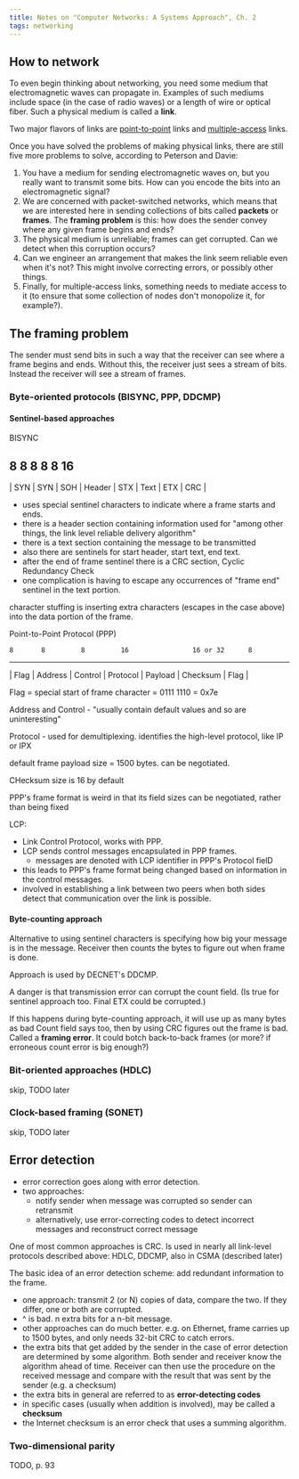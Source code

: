 ```yaml
---
title: Notes on "Computer Networks: A Systems Approach", Ch. 2
tags: networking
---
```


## How to network

To even begin thinking about networking, you need some medium that electromagnetic waves can propagate in. Examples of such mediums include space (in the case of radio waves) or a length of wire or optical fiber. Such a physical medium is called a **link**.

Two major flavors of links are [point-to-point](http://en.wikipedia.org/wiki/Point-to-point_%28telecommunications%29) links and [multiple-access](https://en.wikipedia.org/wiki/Channel_access_method) links.

Once you have solved the problems of making physical links, there are still five more problems to solve, according to Peterson and Davie:

 1. You have a medium for sending electromagnetic waves on, but you really want to transmit some bits. How can you encode the bits into an electromagnetic signal?
 2. We are concerned with packet-switched networks, which means that we are interested here in sending collections of bits called **packets** or **frames**. The **framing problem** is this: how does the sender convey where any given frame begins and ends?
 3. The physical medium is unreliable; frames can get corrupted. Can we detect when this corruption occurs?
 4. Can we engineer an arrangement that makes the link seem reliable even when it's not? This might involve correcting errors, or possibly other things.
 5. Finally, for multiple-access links, something needs to mediate access to it (to ensure that some collection of nodes don't monopolize it, for example?).


## The framing problem

The sender must send bits in such a way that the receiver can see where a frame begins and ends. Without this, the receiver just sees a stream of bits. Instead the receiver will see a stream of frames.


### Byte-oriented protocols (BISYNC, PPP, DDCMP)

#### Sentinel-based approaches

BISYNC

   8     8     8              8            8     16
-----------------------------------------------------
| SYN | SYN | SOH | Header | STX | Text | ETX | CRC |

 - uses special sentinel characters to indicate where a frame starts and ends.
 - there is a header section containing information used for "among other things, the link level reliable delivery algorithm"
 - there is a text section containing the message to be transmitted
 - also there are sentinels for start header, start text, end text.
 - after the end of frame sentinel there is a CRC section, Cyclic Redundancy Check
 - one complication is having to escape any occurrences of "frame end" sentinel in the text portion.

character stuffing is inserting extra characters (escapes in the case above) into the data portion of the frame.


Point-to-Point Protocol (PPP)

    8       8         8         16                16 or 32      8
-------------------------------------------------------------------
| Flag | Address | Control | Protocol | Payload | Checksum | Flag |


Flag = special start of frame character = 0111 1110 = 0x7e

Address and Control - "usually contain default values and so are uninteresting"

Protocol - used for demultiplexing. identifies the high-level protocol, like IP or IPX

default frame payload size = 1500 bytes. can be negotiated.

CHecksum size is 16 by default


PPP's frame format is weird in that its field sizes can be negotiated, rather than being fixed

LCP:

 - Link Control Protocol, works with PPP.
 - LCP sends control messages encapsulated in PPP frames.
    - messages are denoted with LCP identifier in PPP's Protocol fielD
 - this leads to PPP's frame format being changed based on information in the control messages.
 - involved in establishing a link between two peers when both sides detect that communication over the link is possible.

#### Byte-counting approach

Alternative to using sentinel characters is specifying how big your message is in the message. Receiver then counts the bytes to figure out when frame is done.

Approach is used by DECNET's DDCMP.

A danger is that transmission error can corrupt the count field. (Is true for sentinel approach too. Final ETX could be corrupted.)

If this happens during byte-counting approach, it will use up as many bytes as bad Count field says too, then by using CRC figures out the frame is bad. Called a **framing error**. It could botch back-to-back frames (or more? if erroneous count error is big enough?)

### Bit-oriented approaches (HDLC)
skip, TODO later

### Clock-based framing (SONET)
skip, TODO later



## Error detection

 - error correction goes along with error detection.
 - two approaches:
    - notify sender when message was corrupted so sender can retransmit
    - alternatively, use error-correcting codes to detect incorrect messages and reconstruct correct message

One of most common approaches is CRC. Is used in nearly all link-level protocols described above:  HDLC, DDCMP, also in CSMA (described later)

The basic idea of an error detection scheme: add redundant information to the frame.

 - one approach: transmit 2 (or N) copies of data, compare the two. If they differ, one or both are corrupted.
 - ^ is bad. n extra bits for a n-bit message.
 - other approaches can do much better. e.g. on Ethernet, frame carries up to 1500 bytes, and only needs 32-bit CRC to catch errors.
 - the extra bits that get added by the sender in the case of error detection are determined by some algorithm. Both sender and receiver know the algorithm ahead of time. Receiver can then use the procedure on the received message and compare with the result that was sent by the sender (e.g. a checksum)
 - the extra bits in general are referred to as **error-detecting codes**
 - in specific cases (usually when addition is involved), may be called a **checksum**
 - the Internet checksum is an error check that uses a summing algorithm.

### Two-dimensional parity

TODO, p. 93
